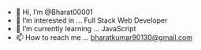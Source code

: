- 👋 Hi, I’m @Bharat00001
- 👀 I’m interested in ... Full Stack Web Developer 
- 🌱 I’m currently learning ... JavaScript
- 📫 How to reach me ... bharatkumar90130@gmail.com
<!---
Bharat00001/Bharat00001 is a ✨ special ✨ repository because its `README.md` (this file) appears on your GitHub profile.
You can click the Preview link to take a look at your changes.
--->
